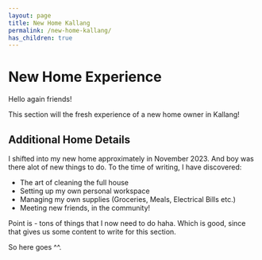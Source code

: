 ```yaml
---
layout: page
title: New Home Kallang
permalink: /new-home-kallang/
has_children: true 
---
```


# New Home Experience

Hello again friends!

This section will the fresh experience of a new home owner in Kallang! 

## Additional Home Details

I shifted into my new home approximately in November 2023. And boy was there alot of new things to do. To the time of writing, I have discovered:
- The art of cleaning the full house
- Setting up my own personal workspace
- Managing my own supplies (Groceries, Meals, Electrical Bills etc.)
- Meeting new friends, in the community!

Point is - tons of things that I now need to do haha. Which is good, since that gives us some content to write for this section.

So here goes ^^.